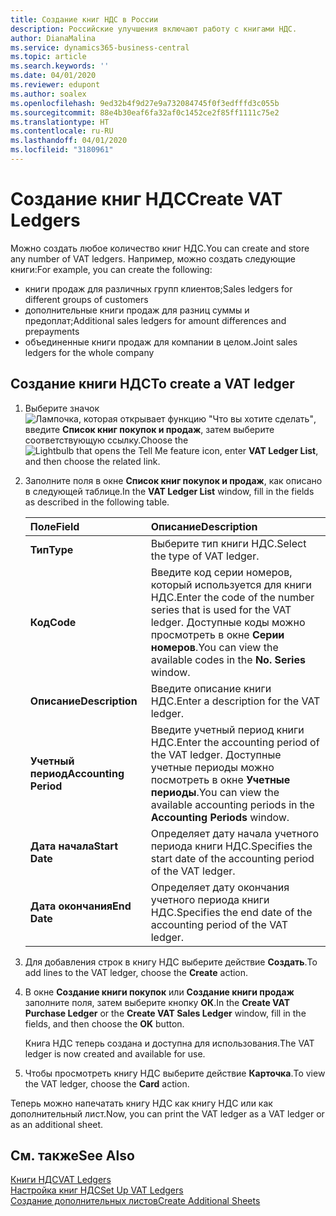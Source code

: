 ```yaml
---
title: Создание книг НДС в России
description: Российские улучшения включают работу с книгами НДС.
author: DianaMalina
ms.service: dynamics365-business-central
ms.topic: article
ms.search.keywords: ''
ms.date: 04/01/2020
ms.reviewer: edupont
ms.author: soalex
ms.openlocfilehash: 9ed32b4f9d27e9a732084745f0f3edfffd3c055b
ms.sourcegitcommit: 88e4b30eaf6fa32af0c1452ce2f85ff1111c75e2
ms.translationtype: HT
ms.contentlocale: ru-RU
ms.lasthandoff: 04/01/2020
ms.locfileid: "3180961"
---
```

# <a name="create-vat-ledgers"></a><span data-ttu-id="2e473-103">Создание книг НДС</span><span class="sxs-lookup"><span data-stu-id="2e473-103">Create VAT Ledgers</span></span>

<span data-ttu-id="2e473-104">Можно создать любое количество книг НДС.</span><span class="sxs-lookup"><span data-stu-id="2e473-104">You can create and store any number of VAT ledgers.</span></span> <span data-ttu-id="2e473-105">Например, можно создать следующие книги:</span><span class="sxs-lookup"><span data-stu-id="2e473-105">For example, you can create the following:</span></span> 

- <span data-ttu-id="2e473-106">книги продаж для различных групп клиентов;</span><span class="sxs-lookup"><span data-stu-id="2e473-106">Sales ledgers for different groups of customers</span></span>
- <span data-ttu-id="2e473-107">дополнительные книги продаж для разниц суммы и предоплат;</span><span class="sxs-lookup"><span data-stu-id="2e473-107">Additional sales ledgers for amount differences and prepayments</span></span>
- <span data-ttu-id="2e473-108">объединенные книги продаж для компании в целом.</span><span class="sxs-lookup"><span data-stu-id="2e473-108">Joint sales ledgers for the whole company</span></span>

## <a name="to-create-a-vat-ledger"></a><span data-ttu-id="2e473-109">Создание книги НДС</span><span class="sxs-lookup"><span data-stu-id="2e473-109">To create a VAT ledger</span></span>

1. <span data-ttu-id="2e473-110">Выберите значок ![Лампочка, которая открывает функцию "Что вы хотите сделать"](../../media/ui-search/search_small.png "Что вы хотите сделать"), введите **Список книг покупок и продаж**, затем выберите соответствующую ссылку.</span><span class="sxs-lookup"><span data-stu-id="2e473-110">Choose the ![Lightbulb that opens the Tell Me feature](../../media/ui-search/search_small.png "Tell me what you want to do") icon, enter **VAT Ledger List**, and then choose the related link.</span></span>

2. <span data-ttu-id="2e473-111">Заполните поля в окне **Список книг покупок и продаж**, как описано в следующей таблице.</span><span class="sxs-lookup"><span data-stu-id="2e473-111">In the **VAT Ledger List** window, fill in the fields as described in the following table.</span></span>

   | <span data-ttu-id="2e473-112">Поле</span><span class="sxs-lookup"><span data-stu-id="2e473-112">Field</span></span>                 | <span data-ttu-id="2e473-113">Описание</span><span class="sxs-lookup"><span data-stu-id="2e473-113">Description</span></span>                                                  |
   | :-------------------- | :----------------------------------------------------------- |
   | <span data-ttu-id="2e473-114">**Тип**</span><span class="sxs-lookup"><span data-stu-id="2e473-114">**Type**</span></span>              | <span data-ttu-id="2e473-115">Выберите тип книги НДС.</span><span class="sxs-lookup"><span data-stu-id="2e473-115">Select the type of VAT ledger.</span></span>                               |
   | <span data-ttu-id="2e473-116">**Код**</span><span class="sxs-lookup"><span data-stu-id="2e473-116">**Code**</span></span>              | <span data-ttu-id="2e473-117">Введите код серии номеров, который используется для книги НДС.</span><span class="sxs-lookup"><span data-stu-id="2e473-117">Enter the code of the number series that is used for the VAT ledger.</span></span> <span data-ttu-id="2e473-118">Доступные коды можно просмотреть в окне **Серии номеров**.</span><span class="sxs-lookup"><span data-stu-id="2e473-118">You can view the available codes in the **No. Series** window.</span></span> |
   | <span data-ttu-id="2e473-119">**Описание**</span><span class="sxs-lookup"><span data-stu-id="2e473-119">**Description**</span></span>       | <span data-ttu-id="2e473-120">Введите описание книги НДС.</span><span class="sxs-lookup"><span data-stu-id="2e473-120">Enter a description for the VAT ledger.</span></span>                      |
   | <span data-ttu-id="2e473-121">**Учетный период**</span><span class="sxs-lookup"><span data-stu-id="2e473-121">**Accounting Period**</span></span> | <span data-ttu-id="2e473-122">Введите учетный период книги НДС.</span><span class="sxs-lookup"><span data-stu-id="2e473-122">Enter the accounting period of the VAT ledger.</span></span> <span data-ttu-id="2e473-123">Доступные учетные периоды можно посмотреть в окне **Учетные периоды**.</span><span class="sxs-lookup"><span data-stu-id="2e473-123">You can view the available accounting periods in the **Accounting Periods** window.</span></span> |
   | <span data-ttu-id="2e473-124">**Дата начала**</span><span class="sxs-lookup"><span data-stu-id="2e473-124">**Start Date**</span></span>        | <span data-ttu-id="2e473-125">Определяет дату начала учетного периода книги НДС.</span><span class="sxs-lookup"><span data-stu-id="2e473-125">Specifies the start date of the accounting period of the VAT ledger.</span></span> |
   | <span data-ttu-id="2e473-126">**Дата окончания**</span><span class="sxs-lookup"><span data-stu-id="2e473-126">**End Date**</span></span>          | <span data-ttu-id="2e473-127">Определяет дату окончания учетного периода книги НДС.</span><span class="sxs-lookup"><span data-stu-id="2e473-127">Specifies the end date of the accounting period of the VAT ledger.</span></span> |

3. <span data-ttu-id="2e473-128">Для добавления строк в книгу НДС выберите действие **Создать**.</span><span class="sxs-lookup"><span data-stu-id="2e473-128">To add lines to the VAT ledger, choose the **Create** action.</span></span>

4. <span data-ttu-id="2e473-129">В окне **Создание книги покупок** или **Создание книги продаж** заполните поля, затем выберите кнопку **ОК**.</span><span class="sxs-lookup"><span data-stu-id="2e473-129">In the **Create VAT Purchase Ledger** or the **Create VAT Sales Ledger** window, fill in the fields, and then choose the **OK** button.</span></span>

   <span data-ttu-id="2e473-130">Книга НДС теперь создана и доступна для использования.</span><span class="sxs-lookup"><span data-stu-id="2e473-130">The VAT ledger is now created and available for use.</span></span>

5. <span data-ttu-id="2e473-131">Чтобы просмотреть книгу НДС выберите действие **Карточка**.</span><span class="sxs-lookup"><span data-stu-id="2e473-131">To view the VAT ledger, choose the **Card** action.</span></span>

<span data-ttu-id="2e473-132">Теперь можно напечатать книгу НДС как книгу НДС или как дополнительный лист.</span><span class="sxs-lookup"><span data-stu-id="2e473-132">Now, you can print the VAT ledger as a VAT ledger or as an additional sheet.</span></span>

## <a name="see-also"></a><span data-ttu-id="2e473-133">См. также</span><span class="sxs-lookup"><span data-stu-id="2e473-133">See Also</span></span>

[<span data-ttu-id="2e473-134">Книги НДС</span><span class="sxs-lookup"><span data-stu-id="2e473-134">VAT Ledgers</span></span>](VAT-Ledgers.md)  
[<span data-ttu-id="2e473-135">Настройка книг НДС</span><span class="sxs-lookup"><span data-stu-id="2e473-135">Set Up VAT Ledgers</span></span>](How-to-Set-Up-VAT-Ledgers.md)  
[<span data-ttu-id="2e473-136">Создание дополнительных листов</span><span class="sxs-lookup"><span data-stu-id="2e473-136">Create Additional Sheets</span></span>](How-to-Create-Additional-Sheets.md)  
